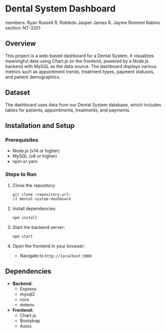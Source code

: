 # Dental System Dashboard
members: Ryan Russell R. Robledo
         Jasper James R. Jayme
         Rommel Rabino
section: NT-3201

## Overview
This project is a web-based dashboard for a Dental System. It visualizes meaningful data using Chart.js on the frontend, powered by a Node.js backend with MySQL as the data source. The dashboard displays various metrics such as appointment trends, treatment types, payment statuses, and patient demographics.

## Dataset
The dashboard uses data from our Dental System database, which includes tables for patients, appointments, treatments, and payments.

## Installation and Setup

### Prerequisites
- Node.js (v14 or higher)
- MySQL (v8 or higher)
- npm or yarn

### Steps to Run
1. Clone the repository:
   ```bash
   git clone <repository-url>
   cd dental-system-dashboard
   ```
2. Install dependencies:
   ```bash
   npm install
   ```

3. Start the backend server:
   ```bash
   npm start
   ```
4. Open the frontend in your browser:
   - Navigate to `http://localhost:3000`

## Dependencies
- **Backend:**
  - Express
  - mysql2
  - cors
  - dotenv
- **Frontend:**
  - Chart.js
  - Bootstrap
  - Axios